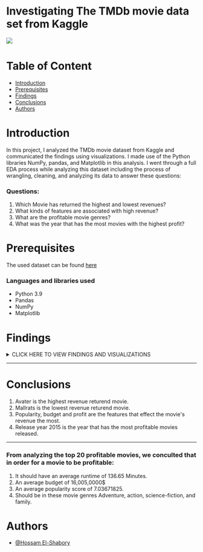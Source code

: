 # Investigating The TMDb movie data set from Kaggle<!-- omit in toc -->

![](https://miro.medium.com/max/705/1*f-bF79_zFHGXEhJvx2WPLg.jpeg)

# Table of Content<!-- omit in toc -->
- [Introduction](#introduction)
- [Prerequisites](#prerequisites)
- [Findings](#findings)
- [Conclusions](#conclusions)
- [Authors](#authors)

# Introduction

In this project, I analyzed the TMDb movie dataset from Kaggle and communicated the findings using visualizations. I made use of the Python libraries NumPy, pandas, and Matplotlib in this analysis. I went through a full EDA process while analyzing this dataset including the process of wrangling, cleaning, and analyzing its data to answer these questions:

### Questions:<!-- omit in toc -->
1. Which Movie has returned the highest and lowest revenues?
2. What kinds of features are associated with high revenue?
3. What are the profitable movie genres?
4. What was the year that has the most movies with the highest profit?

# Prerequisites
The used dataset can be found [here](https://www.kaggle.com/datasets/tmdb/tmdb-movie-metadata/discussion)
### Languages and libraries used<!-- omit in toc -->
- Python 3.9
- Pandas
- NumPy
- Matplotlib 

# Findings

<details>
<summary>CLICK HERE TO VIEW FINDINGS AND VISUALIZATIONS</summary>
    
- ### Which Movie has returned the highest and lowest revenues?
![](https://github.com/hossam-elshabory/Udacity_Data_Analyst_Nanodegree_FWD/blob/master/Udacity_Professional_Data_Analyst_Nanodegree_FWD/Investigate_TMDb_Movie_Dataset/imgs/hiest_rev_movie_returned.png)

> The movie Avatar has returned the highest revenue followed by Star Wars: The Force Awakens, Titanic, The Avengers and Jurassic World.

![](https://github.com/hossam-elshabory/Udacity_Data_Analyst_Nanodegree_FWD/blob/master/Udacity_Professional_Data_Analyst_Nanodegree_FWD/Investigate_TMDb_Movie_Dataset/imgs/lowest_rev_returned.png)

> The movie Shattered Glass has returned the lowest revenue followed by Mallrats, Dr.Horrible's Sing-Along Blog, Kid's Story and Bordello of Blood.

---

- ### What kinds of features are associated with high revenue?
![](https://github.com/hossam-elshabory/Udacity_Data_Analyst_Nanodegree_FWD/blob/master/Udacity_Professional_Data_Analyst_Nanodegree_FWD/Investigate_TMDb_Movie_Dataset/imgs/headmap_corr.png)

> The heatmap shows that the features that are correlated with a movie having a high revenue are popularity, budget and profit.

---

- ### What are the profitable movie genres?
![](https://github.com/hossam-elshabory/Udacity_Data_Analyst_Nanodegree_FWD/blob/master/Udacity_Professional_Data_Analyst_Nanodegree_FWD/Investigate_TMDb_Movie_Dataset/imgs/top_20_genres.png)

> Movie genres Adventure, Action, Science Fiction and Family seems to be the most popular in the top 20 movies.

---

- ### What was the year that has the most movies with the highest profit?
![](https://github.com/hossam-elshabory/Udacity_Data_Analyst_Nanodegree_FWD/blob/master/Udacity_Professional_Data_Analyst_Nanodegree_FWD/Investigate_TMDb_Movie_Dataset/imgs/year_most_profit.png)

> Year 2015 is the year that has the movies with the highest profits.

---

</details>

---
# Conclusions

1. Avater is the highest revenue returend movie.
2. Mallrats is the lowest revenue returend movie.
3. Popularity, budget and profit are the features that effect the movie's revenue the most.
4. Release year 2015 is the year that has the most profitable movies released.

---

 ### From analyzing the top 20 profitable movies, we conculted that in order for a movie to be profitable:<!-- omit in toc -->

1. It should have an average runtime of 136.65 Minutes.
2. An average budget of 16,005,0000$
3. An average popularity score of 7.03671825.
4. Should be in these movie genres Adventure, action, science-fiction, and family.


# Authors
- [@Hossam El-Shabory](https://github.com/hossam-elshabory)
